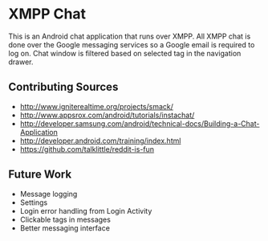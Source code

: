 # XMPP Chat
This is an Android chat application that runs over XMPP. All XMPP chat is done over the Google messaging services so a Google email is required to log on. Chat window is filtered based on selected tag in the navigation drawer.

## Contributing Sources
- http://www.igniterealtime.org/projects/smack/
- http://www.appsrox.com/android/tutorials/instachat/
- http://developer.samsung.com/android/technical-docs/Building-a-Chat-Application
- http://developer.android.com/training/index.html
- https://github.com/talklittle/reddit-is-fun

## Future Work
- Message logging
- Settings
- Login error handling from Login Activity
- Clickable tags in messages
- Better messaging interface
